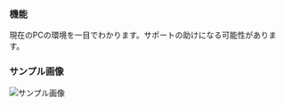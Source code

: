 ### 機能

現在のPCの環境を一目でわかります。サポートの助けになる可能性があります。

### サンプル画像

![サンプル画像](https://i.imgur.com/Iv3tZ8p.png)
